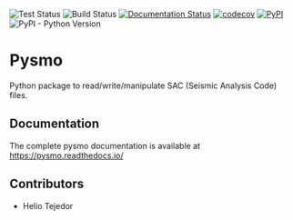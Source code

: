 
![Test Status](https://github.com/pysmo/pysmo/actions/workflows/run-tests.yml/badge.svg)
![Build Status](https://github.com/pysmo/pysmo/actions/workflows/build.yml/badge.svg)
[![Documentation Status](https://readthedocs.org/projects/pysmo/badge/?version=latest)](https://pysmo.readthedocs.io/en/latest/?badge=latest)
[![codecov](https://codecov.io/gh/pysmo/pysmo/branch/master/graph/badge.svg?token=ZsHTBN4rxF)](https://codecov.io/gh/pysmo/pysmo)
[![PyPI](https://img.shields.io/pypi/v/pysmo)](https://pypi.org/project/pysmo/)
![PyPI - Python Version](https://img.shields.io/pypi/pyversions/pysmo)

Pysmo
=====

Python package to read/write/manipulate SAC (Seismic Analysis Code) files.

Documentation
-------------

The complete pysmo documentation is available at https://pysmo.readthedocs.io/

Contributors
------------

- Helio Tejedor
